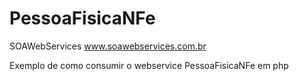 # PessoaFisicaNFe
SOAWebServices www.soawebservices.com.br

Exemplo de como consumir o webservice PessoaFisicaNFe em php

